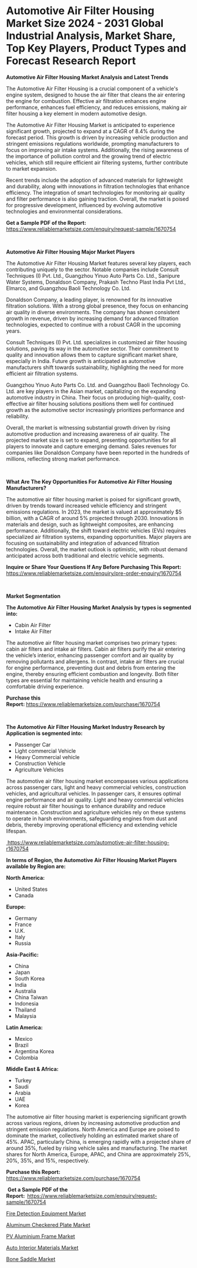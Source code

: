 <p><h1>Automotive Air Filter Housing Market Size 2024 - 2031 Global Industrial Analysis, Market Share, Top Key Players, Product Types and Forecast Research Report</h1></p><p><strong>Automotive Air Filter Housing Market Analysis and Latest Trends</strong></p>
<p><p>The Automotive Air Filter Housing is a crucial component of a vehicle's engine system, designed to house the air filter that cleans the air entering the engine for combustion. Effective air filtration enhances engine performance, enhances fuel efficiency, and reduces emissions, making air filter housing a key element in modern automotive design.</p><p>The Automotive Air Filter Housing Market is anticipated to experience significant growth, projected to expand at a CAGR of 8.4% during the forecast period. This growth is driven by increasing vehicle production and stringent emissions regulations worldwide, prompting manufacturers to focus on improving air intake systems. Additionally, the rising awareness of the importance of pollution control and the growing trend of electric vehicles, which still require efficient air filtering systems, further contribute to market expansion.</p><p>Recent trends include the adoption of advanced materials for lightweight and durability, along with innovations in filtration technologies that enhance efficiency. The integration of smart technologies for monitoring air quality and filter performance is also gaining traction. Overall, the market is poised for progressive development, influenced by evolving automotive technologies and environmental considerations.</p></p>
<p><strong>Get a Sample PDF of the Report:&nbsp;</strong> <a href="https://www.reliablemarketsize.com/enquiry/request-sample/1670754?utm_campaign=1169&utm_medium=2&utm_source=Github&utm_content=ia&utm_term=09102024&utm_id=automotive-air-filter-housing">https://www.reliablemarketsize.com/enquiry/request-sample/1670754</a></p>
<p>&nbsp;</p>
<p><strong>Automotive Air Filter Housing Major Market Players</strong></p>
<p><p>The Automotive Air Filter Housing Market features several key players, each contributing uniquely to the sector. Notable companies include Consult Techniques (I) Pvt. Ltd., Guangzhou Yinuo Auto Parts Co. Ltd., Sanipure Water Systems, Donaldson Company, Prakash Techno Plast India Pvt Ltd., Elmarco, and Guangzhou Baoli Technology Co. Ltd.</p><p>Donaldson Company, a leading player, is renowned for its innovative filtration solutions. With a strong global presence, they focus on enhancing air quality in diverse environments. The company has shown consistent growth in revenue, driven by increasing demand for advanced filtration technologies, expected to continue with a robust CAGR in the upcoming years.</p><p>Consult Techniques (I) Pvt. Ltd. specializes in customized air filter housing solutions, paving its way in the automotive sector. Their commitment to quality and innovation allows them to capture significant market share, especially in India. Future growth is anticipated as automotive manufacturers shift towards sustainability, highlighting the need for more efficient air filtration systems.</p><p>Guangzhou Yinuo Auto Parts Co. Ltd. and Guangzhou Baoli Technology Co. Ltd. are key players in the Asian market, capitalizing on the expanding automotive industry in China. Their focus on producing high-quality, cost-effective air filter housing solutions positions them well for continued growth as the automotive sector increasingly prioritizes performance and reliability.</p><p>Overall, the market is witnessing substantial growth driven by rising automotive production and increasing awareness of air quality. The projected market size is set to expand, presenting opportunities for all players to innovate and capture emerging demand. Sales revenues for companies like Donaldson Company have been reported in the hundreds of millions, reflecting strong market performance.</p></p>
<p>&nbsp;</p>
<p><strong>What Are The Key Opportunities For Automotive Air Filter Housing Manufacturers?</strong></p>
<p><p>The automotive air filter housing market is poised for significant growth, driven by trends toward increased vehicle efficiency and stringent emissions regulations. In 2023, the market is valued at approximately $5 billion, with a CAGR of around 5% projected through 2030. Innovations in materials and design, such as lightweight composites, are enhancing performance. Additionally, the shift toward electric vehicles (EVs) requires specialized air filtration systems, expanding opportunities. Major players are focusing on sustainability and integration of advanced filtration technologies. Overall, the market outlook is optimistic, with robust demand anticipated across both traditional and electric vehicle segments.</p></p>
<p><strong>Inquire or Share Your Questions If Any Before Purchasing This Report:</strong> <a href="https://www.reliablemarketsize.com/enquiry/pre-order-enquiry/1670754?utm_campaign=1169&utm_medium=2&utm_source=Github&utm_content=ia&utm_term=09102024&utm_id=automotive-air-filter-housing">https://www.reliablemarketsize.com/enquiry/pre-order-enquiry/1670754</a></p>
<p>&nbsp;</p>
<p><strong>Market Segmentation</strong></p>
<p><strong>The Automotive Air Filter Housing Market Analysis by types is segmented into:</strong></p>
<p><ul><li>Cabin Air Filter</li><li>Intake Air Filter</li></ul></p>
<p><p>The automotive air filter housing market comprises two primary types: cabin air filters and intake air filters. Cabin air filters purify the air entering the vehicle’s interior, enhancing passenger comfort and air quality by removing pollutants and allergens. In contrast, intake air filters are crucial for engine performance, preventing dust and debris from entering the engine, thereby ensuring efficient combustion and longevity. Both filter types are essential for maintaining vehicle health and ensuring a comfortable driving experience.</p></p>
<p><strong>Purchase this Report:&nbsp;</strong><a href="https://www.reliablemarketsize.com/purchase/1670754?utm_campaign=1169&utm_medium=2&utm_source=Github&utm_content=ia&utm_term=09102024&utm_id=automotive-air-filter-housing">https://www.reliablemarketsize.com/purchase/1670754</a></p>
<p>&nbsp;</p>
<p><strong>The Automotive Air Filter Housing Market Industry Research by Application is segmented into:</strong></p>
<p><ul><li>Passenger Car</li><li>Light commercial Vehicle</li><li>Heavy Commercial vehicle</li><li>Construction Vehicle</li><li>Agriculture Vehicles</li></ul></p>
<p><p>The automotive air filter housing market encompasses various applications across passenger cars, light and heavy commercial vehicles, construction vehicles, and agricultural vehicles. In passenger cars, it ensures optimal engine performance and air quality. Light and heavy commercial vehicles require robust air filter housings to enhance durability and reduce maintenance. Construction and agriculture vehicles rely on these systems to operate in harsh environments, safeguarding engines from dust and debris, thereby improving operational efficiency and extending vehicle lifespan.</p></p>
<p><a href="https://www.reliablemarketsize.com/automotive-air-filter-housing-r1670754?utm_campaign=1169&utm_medium=2&utm_source=Github&utm_content=ia&utm_term=09102024&utm_id=automotive-air-filter-housing">&nbsp;https://www.reliablemarketsize.com/automotive-air-filter-housing-r1670754</a></p>
<p><strong>In terms of Region, the Automotive Air Filter Housing Market Players available by Region are:</strong></p>
<p>
    <p> <strong> North America: </strong>
        <ul>
            <li>United States</li>
            <li>Canada</li>
        </ul>
        </p> 
    <p> <strong> Europe: </strong>
        <ul>
            <li>Germany</li>
            <li>France</li>
            <li>U.K.</li>
            <li>Italy</li>
            <li>Russia</li>
        </ul>
        </p> 
    <p> <strong> Asia-Pacific: </strong>
        <ul>
            <li>China</li>
            <li>Japan</li>
            <li>South Korea</li>
            <li>India</li>
            <li>Australia</li>
            <li>China Taiwan</li>
            <li>Indonesia</li>
            <li>Thailand</li>
            <li>Malaysia</li>
        </ul>
        </p> 
    <p> <strong> Latin America: </strong>
        <ul>
            <li>Mexico</li>
            <li>Brazil</li>
            <li>Argentina Korea</li>
            <li>Colombia</li>
        </ul>
        </p> 
    <p> <strong> Middle East & Africa: </strong>
        <ul>
            <li>Turkey</li>
            <li>Saudi</li>
            <li>Arabia</li>
            <li>UAE</li>
            <li>Korea</li>
        </ul>
    </p>
    </p>
<p><p>The automotive air filter housing market is experiencing significant growth across various regions, driven by increasing automotive production and stringent emission regulations. North America and Europe are poised to dominate the market, collectively holding an estimated market share of 45%. APAC, particularly China, is emerging rapidly with a projected share of around 35%, fueled by rising vehicle sales and manufacturing. The market shares for North America, Europe, APAC, and China are approximately 25%, 20%, 35%, and 15%, respectively.</p></p>
<p><strong>Purchase this Report: </strong><a href="https://www.reliablemarketsize.com/purchase/1670754?utm_campaign=1169&utm_medium=2&utm_source=Github&utm_content=ia&utm_term=09102024&utm_id=automotive-air-filter-housing">https://www.reliablemarketsize.com/purchase/1670754</a></p>
<p>&nbsp;<strong>Get a Sample PDF of the Report:&nbsp;&nbsp;</strong><a href="https://www.reliablemarketsize.com/enquiry/request-sample/1670754?utm_campaign=1169&utm_medium=2&utm_source=Github&utm_content=ia&utm_term=09102024&utm_id=automotive-air-filter-housing">https://www.reliablemarketsize.com/enquiry/request-sample/1670754</a></p>
<p><strong></strong></p>
<p><p><a href="https://www.linkedin.com/pulse/fire-detection-equipment-market-research-report-2024--cjp5f?utm_campaign=1169&utm_medium=2&utm_source=Github&utm_content=ia&utm_term=09102024&utm_id=automotive-air-filter-housing">Fire Detection Equipment Market</a></p><p><a href="https://github.com/ruizemdixiono/Market-Research-Report-List-1/blob/main/aluminum-checkered-plate-market.md?utm_campaign=1169&utm_medium=2&utm_source=Github&utm_content=ia&utm_term=09102024&utm_id=automotive-air-filter-housing">Aluminum Checkered Plate Market</a></p><p><a href="https://github.com/pizolina/Market-Research-Report-List-6/blob/main/pv-aluminium-frame-market.md?utm_campaign=1169&utm_medium=2&utm_source=Github&utm_content=ia&utm_term=09102024&utm_id=automotive-air-filter-housing">PV Aluminium Frame Market</a></p><p><a href="https://www.linkedin.com/pulse/exploring-auto-interior-materials-market-dynamics-global-trends-vrcne?utm_campaign=1169&utm_medium=2&utm_source=Github&utm_content=ia&utm_term=09102024&utm_id=automotive-air-filter-housing">Auto Interior Materials Market</a></p><p><a href="https://www.linkedin.com/pulse/bone-saddle-market-size-growth-industry-analysis-segmentation-yreue?utm_campaign=1169&utm_medium=2&utm_source=Github&utm_content=ia&utm_term=09102024&utm_id=automotive-air-filter-housing">Bone Saddle Market</a></p></p>